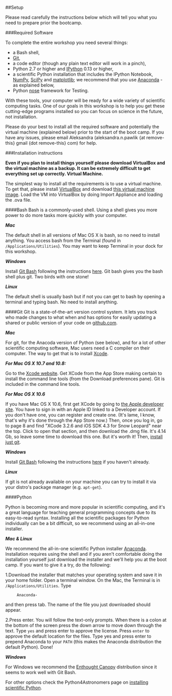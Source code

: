 ##Setup

Please read carefully the instructions below which will tell you what you need to prepare prior the bootcamp.

###Required Software

To complete the entire workshop you need several things:   
* a Bash shell,   
* [Git](http://git-scm.com/),   
* a code editor (though any plain text editor will work in a pinch),   
* Python 2.7 or higher and [IPython](http://ipython.org/install.html) 0.13 or higher,   
* a scientific Python installation that includes the IPython Notebook, [NumPy](http://numpy.scipy.org/), [SciPy](http://scipy.org) and [matplotlib](ttp://matplotlib.org/); we recommend that you use [Anaconda]((http://continuum.io/downloads.html)) - as explained below,      
* Python [nose](https://nose.readthedocs.org/en/latest/)  framework for Testing.  

With these tools, your computer will be ready for a wide variety of scientific computing tasks. One of our goals in this workshop is to help you get these cutting-edge programs installed so you can focus on science in the future, not installation.

Please do your best to install all the required software and potentially the virtual machine (explained below) prior to the start of the boot camp. If you have any issues, please email Aleksandra (aleksandra.n.pawlik {at remove-this} gmail {dot remove-this} com) for help.


###Installation instructions

__Even if you plan to install things yourself please download VirtualBox and the virtual machine as a backup. It can be extremely difficult to get everything set up correctly.
Virtual Machine.__

The simplest way to install all the requirements is to use a virtual machine. To get that, please install [VirtualBox](https://www.virtualbox.org/) and download [this virtual machine image](http://files.software-carpentry.org/swc_lubuntu.ova). Load the VM into VirtualBox by doing Import Appliance and loading the .ova file.

####Bash
Bash is a commonly-used shell. Using a shell gives you more power to do more tasks more quickly with your computer.   

___Mac___   

The default shell in all versions of Mac OS X is bash, so no need to install anything. You access bash from the Terminal (found in `/Applications/Utilities`). You may want to keep Terminal in your dock for this workshop.    

___Windows___

Install [Git Bash](http://msysgit.github.com/) following the instructions [here](https://openhatch.org/missions/windows-setup/install-git-bash). Git bash gives you the bash shell plus git. Two birds with one stone!

___Linux___

The default shell is usually bash but if not you can get to bash by opening a terminal and typing bash. No need to install anything.

####Git
Git is a state-of-the-art version control system. It lets you track who made changes to what when and has options for easily updating a shared or public version of your code on [github.com](https://github.com/).

___Mac___

For git, for the Anacoda version of Python (see below), and for a lot of other scientific computing software, Mac users need a C compiler on their computer. The way to get that is to install [Xcode](https://developer.apple.com/xcode/).

___For Mac OS X 10.7 and 10.8:___

Go to the [Xcode website](https://developer.apple.com/xcode/). Get XCode from the App Store making certain to install the command line tools (from the Download preferences pane). Git is included in the command line tools.

___For Mac OS X 10.6___

If you have Mac OS X 10.6, first get XCode by going to [the Apple developer site](https://developer.apple.com/downloads/). You have to sign in with an Apple ID linked to a Developer account. If you don't have one, you can register and create one. (It's lame, I know, that's why it's done through the App Store now.) Then, once you log in, go to page 8 and find "XCode 3.2.6 and iOS SDK 4.3 for Snow Leopard" near the top. Click to open that section, and then download the .dmg file. It's 4.14 Gb, so leave some time to download this one. But it's worth it! Then, [install just git](http://code.google.com/p/git-osx-installer/downloads/list?can=3).

___Windows___

Install [Git Bash](http://msysgit.github.com/) following the instructions [here](https://openhatch.org/missions/windows-setup/install-git-bash) if you haven't already.

___Linux___

If git is not already available on your machine you can try to install it via your distro's package manager (e.g. `apt-get`).

####Python

Python is becoming more and more popular in scientific computing, and it's a great language for teaching general programming concepts due to its easy-to-read syntax. Installing all the scientific packages for Python individually can be a bit difficult, so we recommend using an all-in-one installer.

___Mac & Linux___

We recommend the all-in-one scientific Python installer [Anaconda](http://continuum.io/downloads.html). Installation requires using the shell and if you aren't comfortable doing the installation yourself just download the installer and we'll help you at the boot camp. If you want to give it a try, do the following:

1.Download the installer that matches your operating system and save it in your home folder.
    Open a terminal window. On the Mac, the Terminal is in `/Applications/Utilities`. Type

         Anaconda-

 and then press tab. The name of the file you just downloaded  should appear.
    
2.Press enter. You will follow the text-only prompts. When there is a colon at the bottom of the screen press the down arrow to move down through the text. Type `yes` and press enter to approve the license. Press `enter` to approve the default location for the files. Type yes and press enter to prepend Anaconda to your `PATH` (this makes the Anaconda distribution the default Python).
    Done!

___Windows___

For Windows we recommend the [Enthought Canopy](https://www.enthought.com/downloads/) distribution since it seems to work well with Git Bash.

For other options check the Python4Astronomers page on [installing scientific Python](http://python4astronomers.github.com/installation/python_install.html).




